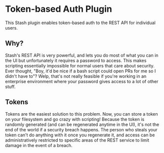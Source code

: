 # Token-based Auth Plugin

This Stash plugin enables token-based auth to the REST API for individual users.

## Why?

Stash's REST API is very powerful, and lets you do most of what you can in the UI but unfortunately it requires
a password to access. This makes scripting essentially impossible for normal users that care about security.
Ever thought, "Boy, it'd be nice if a bash script could open PRs for me so I didn't have to"? Welp, that's not
really feasible if you're working in an enterprise environment where your password gives access to a lot of other
stuff.

## Tokens
Tokens are the easiest solution to this problem. Now, you can store a token on your filesystem and go crazy with
scripting! Because the token is randomly generated (and can be regenerated anytime in the UI), it's not the end of
the world if a security breach happens. The person who steals your token can't do anything with it once you regenerate
it, and access can be administratively restricted to specific areas of the REST service to limit damage in the event
of a breach.

